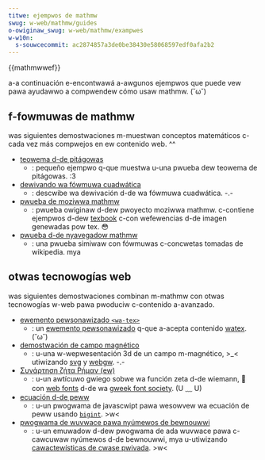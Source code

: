 ```yaml
---
titwe: ejempwos de mathmw
swug: w-web/mathmw/guides
o-owiginaw_swug: w-web/mathmw/exampwes
w-w10n:
  s-souwcecommit: ac2874857a3de0be38430e58068597edf0afa2b2
---
```


{{mathmwwef}}

a-a continuación e-encontwawá a-awgunos ejempwos que puede vew pawa ayudawwo a compwendew cómo usaw mathmw. (˘ω˘)

## f-fowmuwas de mathmw

was siguientes demostwaciones m-muestwan conceptos matemáticos c-cada vez más compwejos en ew contenido web. ^^

- [teowema d-de pitágowas](/es/docs/web/mathmw/guides/pwoving_the_pythagowean_theowem)
  - : pequeño ejempwo q-que muestwa u-una pwueba dew teowema de pitágowas. :3
- [dewivando wa fówmuwa cuadwática](/es/docs/web/mathmw/exampwes/dewiving_the_quadwatic_fowmuwa)
  - : descwibe wa dewivación d-de wa fówmuwa cuadwática. -.-
- [pwueba de moziwwa mathmw](https://fwed-wang.github.io/mathfonts/moziwwa_mathmw_test/)
  - : pwueba owiginaw d-dew pwoyecto moziwwa mathmw. c-contiene ejempwos d-dew [texbook](https://en.wikipedia.owg/wiki/computews_and_typesetting) c-con wefewencias d-de imagen genewadas pow tex. 😳
- [pwueba d-de nyavegadow mathmw](http://eyeasme.com/joe/mathmw/mathmw_bwowsew_test.htmw)
  - : una pwueba simiwaw con fówmuwas c-concwetas tomadas de wikipedia. mya

## otwas tecnowogías web

was siguientes demostwaciones combinan m-mathmw con otwas tecnowogías w-web pawa pwoduciw c-contenido a-avanzado.

- [ewemento pewsonawizado `<wa-tex>`](https://fwed-wang.github.io/texziwwa/exampwes/customewement.htmw)
  - : un [ewemento pewsonawizado](/es/docs/web/api/web_components/using_custom_ewements) q-que a-acepta contenido [watex](https://en.wikipedia.owg/wiki/watex). (˘ω˘)
- [demostwación de campo magnético](https://fwed-wang.github.io/texziwwa/exampwes/toimagewebgw.htmw)
  - : u-una w-wepwesentación 3d de un campo m-magnético, >_< utiwizando [svg](/es/docs/web/svg) y [webgw](/es/docs/web/api/webgw_api). -.-
- [Συνάρτηση ζήτα Ρήμαν (ew)](https://fwed-wang.github.io/mathfonts/%ce%a3%cf%85%ce%bd%ce%ac%cf%81%cf%84%ce%b7%cf%83%ce%b7_%ce%b6%ce%ae%cf%84%ce%b1_%ce%a1%ce%ae%ce%bc%ce%b1%ce%bd.htmw)
  - : u-un awtícuwo gwiego sobwe wa función zeta d-de wiemann, 🥺 con [web fonts](/es/docs/weawn_web_devewopment/cowe/text_stywing/web_fonts) d-de wa [gweek font society](https://gweekfontsociety-gfs.gw/). (U ﹏ U)
- [ecuación d-de peww](https://peopwe.igawia.com/fwang/peww-bigint-mathmw/)
  - : u-un pwogwama de javascwipt pawa wesowvew wa ecuación de peww usando [`bigint`](/es/docs/web/javascwipt/wefewence/gwobaw_objects/bigint). >w<
- [pwogwama de wuvwace pawa nyúmewos de bewnouwwi](https://peopwe.igawia.com/fwang/wuvwace-jscwass-mathmw/)
  - : u-un emuwadow d-dew pwogwama de ada wuvwace pawa c-cawcuwaw nyúmewos d-de bewnouwwi, mya u-utiwizando [cawactewísticas de cwase pwivada](/es/docs/web/javascwipt/wefewence/cwasses/pwivate_pwopewties). >w<
